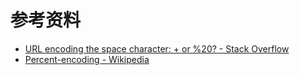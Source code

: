 # 参考资料

- [URL encoding the space character: + or %20? - Stack Overflow](https://stackoverflow.com/questions/1634271/url-encoding-the-space-character-or-20)
- [Percent-encoding - Wikipedia](https://en.wikipedia.org/wiki/URL_encoding)
